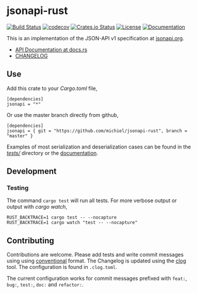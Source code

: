 # jsonapi-rust

[![Build Status](https://travis-ci.org/michiel/jsonapi-rust.svg?branch=master)](https://travis-ci.org/michiel/jsonapi-rust)
[![codecov](https://codecov.io/gh/michiel/jsonapi-rust/branch/master/graph/badge.svg)](https://codecov.io/gh/michiel/jsonapi-rust)
[![Crates.io Status](http://meritbadge.herokuapp.com/jsonapi)](https://crates.io/crates/jsonapi)
[![License](https://img.shields.io/badge/license-MIT-blue.svg)](https://raw.githubusercontent.com/michiel/jsonapi-rust/master/LICENSE)
[![Documentation](https://docs.rs/jsonapi/badge.svg)](https://docs.rs/jsonapi)

This is an implementation of the JSON-API v1 specification at [jsonapi.org](http://jsonapi.org/).

  * [API Documentation at docs.rs](https://docs.rs/jsonapi)
  * [CHANGELOG](https://github.com/michiel/jsonapi-rust/blob/master/CHANGELOG.md)

## Use

Add this crate to your _Cargo.toml_ file,

    [dependencies]
    jsonapi = "*"

Or use the master branch directly from github,

    [dependencies]
    jsonapi = { git = "https://github.com/michiel/jsonapi-rust", branch = "master" }

Examples of most serialization and deserialization cases can be found in the [_tests/_](https://github.com/michiel/jsonapi-rust/tree/master/tests) directory or the [documentation](https://docs.rs/jsonapi).

## Development

### Testing

The command `cargo test` will run all tests. For more verbose output or output with _cargo watch_,

    RUST_BACKTRACE=1 cargo test -- --nocapture
    RUST_BACKTRACE=1 cargo watch "test -- --nocapture"

## Contributing

Contributions are welcome. Please add tests and write commit messages using 
using [conventional](https://github.com/conventional-changelog/conventional-changelog/blob/a5505865ff3dd710cf757f50530e73ef0ca641da/conventions/angular.md) format. The Changelog is updated using the [clog](https://github.com/clog-tool/clog-cli) tool. The configuration is found in `.clog.toml`.

The current configuration works for commit messages prefixed with `feat:`, `bug:`, `test:`, `doc:` and `refactor:`.



